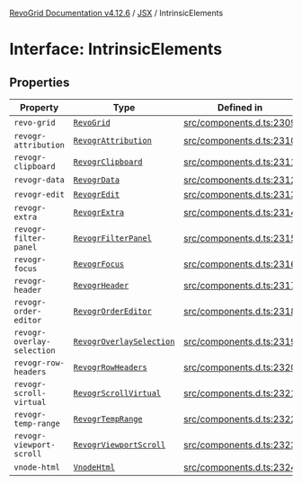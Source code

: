 [RevoGrid Documentation v4.12.6](README.md) / [JSX](Namespace.JSX.md) / IntrinsicElements

# Interface: IntrinsicElements

## Properties

| Property | Type | Defined in |
| ------ | ------ | ------ |
| `revo-grid` | [`RevoGrid`](JSX.Interface.RevoGrid.md) | [src/components.d.ts:2309](https://github.com/revolist/revogrid/blob/293c9e1b6198b802a0690dc2e0b9faebd722e77f/src/components.d.ts#L2309) |
| `revogr-attribution` | [`RevogrAttribution`](JSX.Interface.RevogrAttribution.md) | [src/components.d.ts:2310](https://github.com/revolist/revogrid/blob/293c9e1b6198b802a0690dc2e0b9faebd722e77f/src/components.d.ts#L2310) |
| `revogr-clipboard` | [`RevogrClipboard`](JSX.Interface.RevogrClipboard.md) | [src/components.d.ts:2311](https://github.com/revolist/revogrid/blob/293c9e1b6198b802a0690dc2e0b9faebd722e77f/src/components.d.ts#L2311) |
| `revogr-data` | [`RevogrData`](JSX.Interface.RevogrData.md) | [src/components.d.ts:2312](https://github.com/revolist/revogrid/blob/293c9e1b6198b802a0690dc2e0b9faebd722e77f/src/components.d.ts#L2312) |
| `revogr-edit` | [`RevogrEdit`](JSX.Interface.RevogrEdit.md) | [src/components.d.ts:2313](https://github.com/revolist/revogrid/blob/293c9e1b6198b802a0690dc2e0b9faebd722e77f/src/components.d.ts#L2313) |
| `revogr-extra` | [`RevogrExtra`](JSX.Interface.RevogrExtra.md) | [src/components.d.ts:2314](https://github.com/revolist/revogrid/blob/293c9e1b6198b802a0690dc2e0b9faebd722e77f/src/components.d.ts#L2314) |
| `revogr-filter-panel` | [`RevogrFilterPanel`](JSX.Interface.RevogrFilterPanel.md) | [src/components.d.ts:2315](https://github.com/revolist/revogrid/blob/293c9e1b6198b802a0690dc2e0b9faebd722e77f/src/components.d.ts#L2315) |
| `revogr-focus` | [`RevogrFocus`](JSX.Interface.RevogrFocus.md) | [src/components.d.ts:2316](https://github.com/revolist/revogrid/blob/293c9e1b6198b802a0690dc2e0b9faebd722e77f/src/components.d.ts#L2316) |
| `revogr-header` | [`RevogrHeader`](JSX.Interface.RevogrHeader.md) | [src/components.d.ts:2317](https://github.com/revolist/revogrid/blob/293c9e1b6198b802a0690dc2e0b9faebd722e77f/src/components.d.ts#L2317) |
| `revogr-order-editor` | [`RevogrOrderEditor`](JSX.Interface.RevogrOrderEditor.md) | [src/components.d.ts:2318](https://github.com/revolist/revogrid/blob/293c9e1b6198b802a0690dc2e0b9faebd722e77f/src/components.d.ts#L2318) |
| `revogr-overlay-selection` | [`RevogrOverlaySelection`](JSX.Interface.RevogrOverlaySelection.md) | [src/components.d.ts:2319](https://github.com/revolist/revogrid/blob/293c9e1b6198b802a0690dc2e0b9faebd722e77f/src/components.d.ts#L2319) |
| `revogr-row-headers` | [`RevogrRowHeaders`](JSX.Interface.RevogrRowHeaders.md) | [src/components.d.ts:2320](https://github.com/revolist/revogrid/blob/293c9e1b6198b802a0690dc2e0b9faebd722e77f/src/components.d.ts#L2320) |
| `revogr-scroll-virtual` | [`RevogrScrollVirtual`](JSX.Interface.RevogrScrollVirtual.md) | [src/components.d.ts:2321](https://github.com/revolist/revogrid/blob/293c9e1b6198b802a0690dc2e0b9faebd722e77f/src/components.d.ts#L2321) |
| `revogr-temp-range` | [`RevogrTempRange`](JSX.Interface.RevogrTempRange.md) | [src/components.d.ts:2322](https://github.com/revolist/revogrid/blob/293c9e1b6198b802a0690dc2e0b9faebd722e77f/src/components.d.ts#L2322) |
| `revogr-viewport-scroll` | [`RevogrViewportScroll`](JSX.Interface.RevogrViewportScroll.md) | [src/components.d.ts:2323](https://github.com/revolist/revogrid/blob/293c9e1b6198b802a0690dc2e0b9faebd722e77f/src/components.d.ts#L2323) |
| `vnode-html` | [`VnodeHtml`](JSX.Interface.VnodeHtml.md) | [src/components.d.ts:2324](https://github.com/revolist/revogrid/blob/293c9e1b6198b802a0690dc2e0b9faebd722e77f/src/components.d.ts#L2324) |
